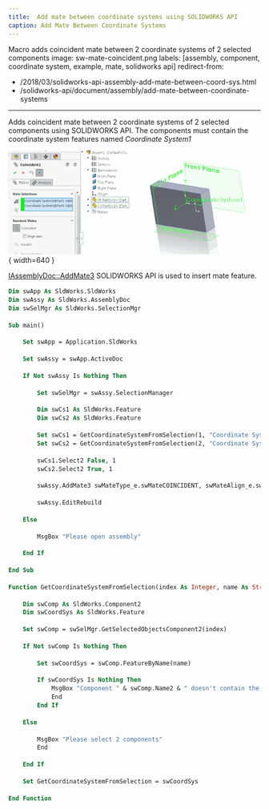 ```yaml
---
title:  Add mate between coordinate systems using SOLIDWORKS API
caption: Add Mate Between Coordinate Systems
---
```

 Macro adds coincident mate between 2 coordinate systems of 2 selected components
image: sw-mate-coincident.png
labels: [assembly, component, coordinate system, example, mate, solidworks api]
redirect-from:
  - /2018/03/solidworks-api-assembly-add-mate-between-coord-sys.html
  - /solidworks-api/document/assembly/add-mate-between-coordinate-systems
---
Adds coincident mate between 2 coordinate systems of 2 selected components using SOLIDWORKS API. The components must contain the coordinate system features named *Coordinate System1*

![Coincident mate property manager page](sw-mate-coincident.png){ width=640 }

[IAssemblyDoc::AddMate3](https://help.solidworks.com/2018/english/api/sldworksapi/solidworks.interop.sldworks~solidworks.interop.sldworks.iassemblydoc~addmate3.html) SOLIDWORKS API is used to insert mate feature.

~~~ vb
Dim swApp As SldWorks.SldWorks
Dim swAssy As SldWorks.AssemblyDoc
Dim swSelMgr As SldWorks.SelectionMgr

Sub main()

    Set swApp = Application.SldWorks
    
    Set swAssy = swApp.ActiveDoc
        
    If Not swAssy Is Nothing Then
    
        Set swSelMgr = swAssy.SelectionManager
                
        Dim swCs1 As SldWorks.Feature
        Dim swCs2 As SldWorks.Feature
    
        Set swCs1 = GetCoordinateSystemFromSelection(1, "Coordinate System1")
        Set swCs2 = GetCoordinateSystemFromSelection(2, "Coordinate System1")
        
        swCs1.Select2 False, 1
        swCs2.Select2 True, 1
        
        swAssy.AddMate3 swMateType_e.swMateCOINCIDENT, swMateAlign_e.swMateAlignCLOSEST, False, 0, 0, 0, 0, 0, 0, 0, 0, False, 0
        
        swAssy.EditRebuild
    
    Else
        
        MsgBox "Please open assembly"
    
    End If
    
End Sub

Function GetCoordinateSystemFromSelection(index As Integer, name As String) As SldWorks.Feature
    
    Dim swComp As SldWorks.Component2
    Dim swCoordSys As SldWorks.Feature
    
    Set swComp = swSelMgr.GetSelectedObjectsComponent2(index)
    
    If Not swComp Is Nothing Then
    
        Set swCoordSys = swComp.FeatureByName(name)
        
        If swCoordSys Is Nothing Then
            MsgBox "Component " & swComp.Name2 & " doesn't contain the feature " & name
            End
        End If
    
    Else
        
        MsgBox "Please select 2 components"
        End
        
    End If
    
    Set GetCoordinateSystemFromSelection = swCoordSys
    
End Function


~~~


